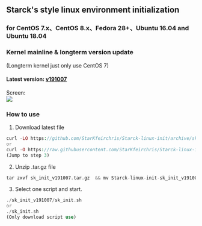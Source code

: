 Starck's style linux environment initialization
----------------------------------------------------------------

### for CentOS 7.x、CentOS 8.x、Fedora 28+、Ubuntu 16.04 and Ubuntu 18.04

### Kernel mainline & longterm version update
(Longterm kernel just only use CentOS 7)

#### Latest version: [v191007](https://github.com/StarKfeirchris/Starck-linux-init/releases/tag/v191007)

Screen:  
![](https://i.imgur.com/z2PdFUR.png)

### How to use

1. Download latest file
```php
curl -LO https://github.com/StarKfeirchris/Starck-linux-init/archive/sk_init_v191007.tar.gz
or
curl -O https://raw.githubusercontent.com/StarKfeirchris/Starck-linux-init/master/sk_init.sh
(Jump to step 3)
```

2. Unzip .tar.gz file
```php
tar zxvf sk_init_v191007.tar.gz  && mv Starck-linux-init-sk_init_v191007 sk_init_v191007
```

3. Select one script and start.
```php
./sk_init_v191007/sk_init.sh
or
./sk_init.sh
(Only download script use)
```
